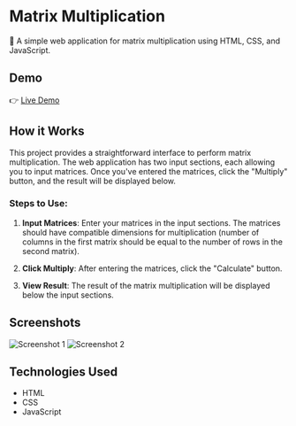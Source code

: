 # Matrix Multiplication

🚀 A simple web application for matrix multiplication using HTML, CSS, and JavaScript.

## Demo
👉 [Live Demo](planet-spark-assignment-rahil1202.vercel.app)

## How it Works

This project provides a straightforward interface to perform matrix multiplication. The web application has two input sections, each allowing you to input matrices. Once you've entered the matrices, click the "Multiply" button, and the result will be displayed below.

### Steps to Use:

1. **Input Matrices**: Enter your matrices in the input sections. The matrices should have compatible dimensions for multiplication (number of columns in the first matrix should be equal to the number of rows in the second matrix).

2. **Click Multiply**: After entering the matrices, click the "Calculate" button.

3. **View Result**: The result of the matrix multiplication will be displayed below the input sections.

## Screenshots

![Screenshot 1](![image](https://github.com/rahil1202/planet-spark-assignment/assets/104057403/7b2d1080-f1c5-465a-b0d0-d67da00c0753))
![Screenshot 2](![image](https://github.com/rahil1202/planet-spark-assignment/assets/104057403/e3ab51a7-d1e1-4c8b-8946-5d95138b02eb))

## Technologies Used

- HTML
- CSS
- JavaScript


